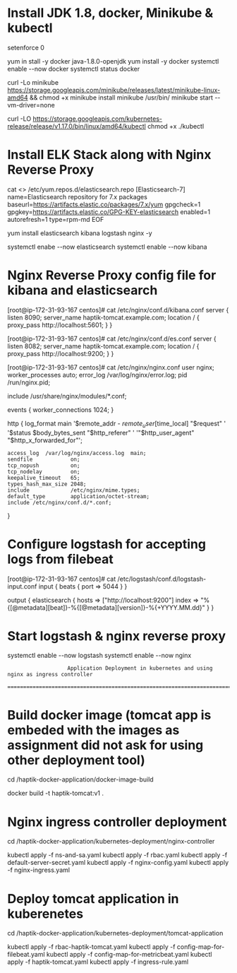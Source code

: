 Install JDK 1.8, docker, Minikube & kubectl
============================================

setenforce 0

yum in stall -y docker java-1.8.0-openjdk 
yum install -y docker
systemctl enable --now docker
systemctl status docker

curl -Lo minikube https://storage.googleapis.com/minikube/releases/latest/minikube-linux-amd64   && chmod +x minikube
install minikube /usr/bin/
minikube start --vm-driver=none

curl -LO https://storage.googleapis.com/kubernetes-release/release/v1.17.0/bin/linux/amd64/kubectl
chmod +x ./kubectl


Install ELK Stack along with Nginx Reverse Proxy
=================================================

cat <<EOF >> /etc/yum.repos.d/elasticsearch.repo
[Elasticsearch-7]
name=Elasticsearch repository for 7.x packages
baseurl=https://artifacts.elastic.co/packages/7.x/yum
gpgcheck=1
gpgkey=https://artifacts.elastic.co/GPG-KEY-elasticsearch
enabled=1
autorefresh=1
type=rpm-md
EOF

yum install elasticsearch kibana logstash nginx -y

systemctl enabe --now elasticsearch
systemctl enable --now kibana

Nginx Reverse Proxy config file for kibana and elasticsearch
=================================================================

[root@ip-172-31-93-167 centos]# cat /etc/nginx/conf.d/kibana.conf
server {
    listen 8090;
    server_name haptik-tomcat.example.com;
    location / {
        proxy_pass http://localhost:5601;
    }
}

[root@ip-172-31-93-167 centos]# cat /etc/nginx/conf.d/es.conf
server {
    listen 8082;
    server_name haptik-tomcat.example.com;
    location / {
        proxy_pass http://localhost:9200;
    }
}



[root@ip-172-31-93-167 centos]# cat /etc/nginx/nginx.conf
user nginx;
worker_processes auto;
error_log /var/log/nginx/error.log;
pid /run/nginx.pid;

include /usr/share/nginx/modules/*.conf;

events {
    worker_connections 1024;
}

http {
    log_format  main  '$remote_addr - $remote_user [$time_local] "$request" '
                      '$status $body_bytes_sent "$http_referer" '
                      '"$http_user_agent" "$http_x_forwarded_for"';

    access_log  /var/log/nginx/access.log  main;
    sendfile            on;
    tcp_nopush          on;
    tcp_nodelay         on;
    keepalive_timeout   65;
    types_hash_max_size 2048;
    include             /etc/nginx/mime.types;
    default_type        application/octet-stream;
    include /etc/nginx/conf.d/*.conf;

}

Configure logstash for accepting logs from filebeat
=====================================================

[root@ip-172-31-93-167 centos]# cat /etc/logstash/conf.d/logstash-input.conf
input {
  beats {
    port => 5044
  }
}

output {
  elasticsearch {
    hosts => ["http://localhost:9200"]
    index => "%{[@metadata][beat]}-%{[@metadata][version]}-%{+YYYY.MM.dd}"
  }
}

Start logstash & nginx reverse proxy
=========================================

systemctl enable --now logstash
systemctl enable --now nginx



                       Application Deployment in kubernetes and using nginx as ingress controller
                       ==========================================================================





Build docker image (tomcat app is embeded with the images as assignment did not ask for using other deployment tool)
====================================================================================================================

cd /haptik-docker-application/docker-image-build

docker build -t haptik-tomcat:v1 .


Nginx ingress controller deployment
====================================

cd /haptik-docker-application/kubernetes-deployment/nginx-controller

kubectl apply -f ns-and-sa.yaml
kubectl apply -f rbac.yaml
kubectl apply -f default-server-secret.yaml
kubectl apply -f nginx-config.yaml
kubectl apply -f nginx-ingress.yaml


Deploy tomcat application in kuberenetes
=========================================

cd /haptik-docker-application/kubernetes-deployment/tomcat-application

kubectl apply -f rbac-haptik-tomcat.yaml
kubectl apply -f config-map-for-filebeat.yaml
kubectl apply -f config-map-for-metricbeat.yaml
kubectl apply -f haptik-tomcat.yaml
kubectl apply -f ingress-rule.yaml





